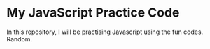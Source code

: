 # My JavaScript Practice Code
In this repository, I will be practising Javascript using the fun codes. Random.